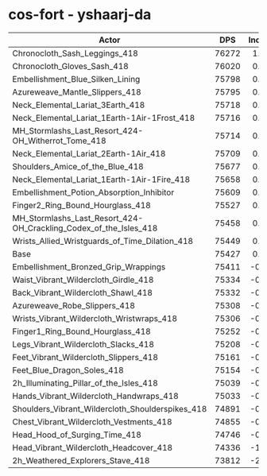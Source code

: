 # cos-fort - yshaarj-da
| Actor | DPS | Increase |
|---|:---:|:---:|
|Chronocloth_Sash_Leggings_418|76272|1.12%|
|Chronocloth_Gloves_Sash_418|76020|0.79%|
|Embellishment_Blue_Silken_Lining|75798|0.49%|
|Azureweave_Mantle_Slippers_418|75795|0.49%|
|Neck_Elemental_Lariat_3Earth_418|75718|0.39%|
|Neck_Elemental_Lariat_1Earth-1Air-1Frost_418|75716|0.38%|
|MH_Stormlashs_Last_Resort_424-OH_Witherrot_Tome_418|75714|0.38%|
|Neck_Elemental_Lariat_2Earth-1Air_418|75709|0.37%|
|Shoulders_Amice_of_the_Blue_418|75677|0.33%|
|Neck_Elemental_Lariat_1Earth-1Air-1Fire_418|75658|0.31%|
|Embellishment_Potion_Absorption_Inhibitor|75609|0.24%|
|Finger2_Ring_Bound_Hourglass_418|75527|0.13%|
|MH_Stormlashs_Last_Resort_424-OH_Crackling_Codex_of_the_Isles_418|75458|0.04%|
|Wrists_Allied_Wristguards_of_Time_Dilation_418|75449|0.03%|
|Base|75427|0.00%|
|Embellishment_Bronzed_Grip_Wrappings|75411|-0.02%|
|Waist_Vibrant_Wildercloth_Girdle_418|75334|-0.12%|
|Back_Vibrant_Wildercloth_Shawl_418|75332|-0.13%|
|Azureweave_Robe_Slippers_418|75308|-0.16%|
|Wrists_Vibrant_Wildercloth_Wristwraps_418|75306|-0.16%|
|Finger1_Ring_Bound_Hourglass_418|75252|-0.23%|
|Legs_Vibrant_Wildercloth_Slacks_418|75208|-0.29%|
|Feet_Vibrant_Wildercloth_Slippers_418|75161|-0.35%|
|Feet_Blue_Dragon_Soles_418|75154|-0.36%|
|2h_Illuminating_Pillar_of_the_Isles_418|75039|-0.51%|
|Hands_Vibrant_Wildercloth_Handwraps_418|75033|-0.52%|
|Shoulders_Vibrant_Wildercloth_Shoulderspikes_418|74891|-0.71%|
|Chest_Vibrant_Wildercloth_Vestments_418|74855|-0.76%|
|Head_Hood_of_Surging_Time_418|74746|-0.90%|
|Head_Vibrant_Wildercloth_Headcover_418|74336|-1.45%|
|2h_Weathered_Explorers_Stave_418|73812|-2.14%|

